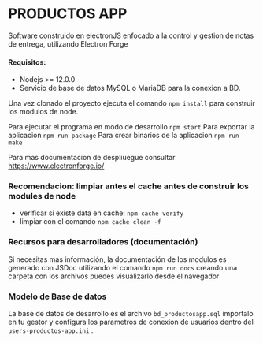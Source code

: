 # PRODUCTOS APP

Software construido en electronJS enfocado a la control y gestion de notas de entrega, utilizando Electron Forge

#### Requisitos:
- Nodejs >= 12.0.0
- Servicio de base de datos MySQL o MariaDB para la conexion a BD.

Una vez clonado el proyecto ejecuta el comando `npm install` para construir los
modulos de node.

Para ejecutar el programa en modo de desarrollo `npm start`
Para exportar la aplicacion `npm run package`
Para crear binarios de la aplicacion `npm run make`

Para mas documentacion de despliuegue consultar https://www.electronforge.io/

### Recomendacion: limpiar antes el cache antes de construir los modules de node

- verificar si existe data en cache: `npm cache verify`
- limpiar con el comando `npm cache clean -f`

### Recursos para desarrolladores (documentación)

Si necesitas mas información, la documentación de los modulos es generado con JSDoc utilizando el comando
`npm run docs` creando una carpeta con los archivos puedes visualizarlo desde el navegador

### Modelo de Base de datos
La base de datos de desarrollo es el archivo `bd_productosapp.sql` importalo en tu gestor y configura los 
parametros de conexion de usuarios dentro del `users-productos-app.ini` .